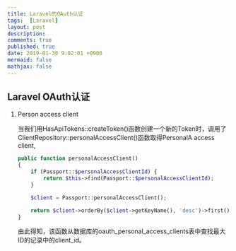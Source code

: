 ```yaml
---
title: Laravel的OAuth认证
tags:  [Laravel]
layout: post
description: 
comments: true
published: true
date: 2019-01-30 9:02:01 +0900
mermaid: false
mathjax: false
---
```


## Laravel OAuth认证

1. Person access client

    当我们用HasApiTokens::createToken()函数创建一个新的Token时，调用了ClientRepository::personalAccessClient()函数取得PersonalA access client,
    ```php
    public function personalAccessClient()
    {
        if (Passport::$personalAccessClientId) {
            return $this->find(Passport::$personalAccessClientId);
        }

        $client = Passport::personalAccessClient();

        return $client->orderBy($client->getKeyName(), 'desc')->first()->client;
    }
    ```
    由此得知，该函数从数据库的oauth_personal_access_clients表中查找最大ID的记录中的client_id。


